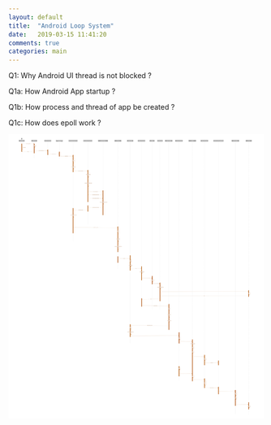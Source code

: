 ```yaml
---
layout: default
title:  "Android Loop System"
date:   2019-03-15 11:41:20
comments: true
categories: main
---
```



Q1: Why Android UI thread is not blocked ?  

Q1a: How Android App startup ?  

Q1b: How process and thread of app be created ?  

Q1c: How does epoll work ?  


![Android App startup](/images/AndroidLooping.svg)
